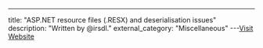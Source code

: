 ---
title: "ASP.NET resource files (.RESX) and deserialisation issues"
description: "Written by @irsdl."
external_category: "Miscellaneous"
---[Visit Website](https://www.nccgroup.trust/uk/about-us/newsroom-and-events/blogs/2018/august/aspnet-resource-files-resx-and-deserialisation-issues/)

